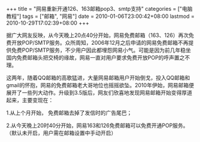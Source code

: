 +++
title = "网易重新开通126、163邮箱pop3、smtp支持"
categories = ["电脑教程"]
tags = ["邮箱", "网易"]
date = 2010-01-06T23:00:42+08:00
lastmod = 2010-10-29T17:02:39+08:00
+++



据广大网友反映，从今天晚上20点40分开始，网易免费邮箱（163、126）再次免费开放POP/SMTP服务。众所周知，2006年12月之后申请的网易免费邮箱不再提供免费POP/SMTP服务，不少用户因此都埋怨网易小气。可能是因为前几年稳坐国内免费邮箱头把交椅的缘故，网易一直对用户要求免费开放POP的呼声置之不理。 

这两年，随着QQ邮箱的高歌猛进，大量网易邮箱用户开始倒戈，投入QQ邮箱和gmail的怀抱，网易的免费邮箱老大哥地位也摇摇欲坠。2010年伊始，网易邮箱便展开了一些列大动作。升级到3.5版后，网友们欣喜地发现网易邮箱开始变得厚道起来，主要变现在： 

1.从上个月开始， 免费邮箱去掉了发信时的广告尾巴； 

2.从今天晚上20时40分开始，网易163和126免费邮箱可以免费开通POP服务。（默认未开启，用户需在邮箱设置中手动开启）


